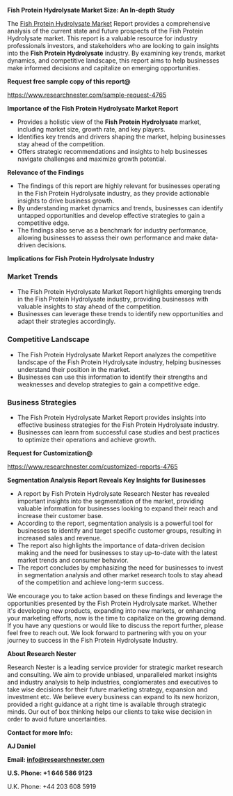 ﻿<a name="_hlk168570615"></a><a name="_hlk168498031"></a>**Fish Protein Hydrolysate Market Size: An In-depth Study**

The [Fish Protein Hydrolysate Market](https://www.researchnester.com/reports/fish-protein-hydrolysate-market/4765) Report provides a comprehensive analysis of the current state and future prospects of the Fish Protein Hydrolysate market. This report is a valuable resource for industry professionals investors, and stakeholders who are looking to gain insights into the **Fish Protein Hydrolysate** industry. By examining key trends, market dynamics, and competitive landscape, this report aims to help businesses make informed decisions and capitalize on emerging opportunities.

**Request free sample copy of this report@**

<https://www.researchnester.com/sample-request-4765> 

**Importance of the Fish Protein Hydrolysate Market Report**

- Provides a holistic view of the **Fish Protein Hydrolysate** market, including market size, growth rate, and key players.
- Identifies key trends and drivers shaping the market, helping businesses stay ahead of the competition.
- Offers strategic recommendations and insights to help businesses navigate challenges and maximize growth potential.

**Relevance of the Findings**

- The findings of this report are highly relevant for businesses operating in the Fish Protein Hydrolysate industry, as they provide actionable insights to drive business growth.
- By understanding market dynamics and trends, businesses can identify untapped opportunities and develop effective strategies to gain a competitive edge.
- The findings also serve as a benchmark for industry performance, allowing businesses to assess their own performance and make data-driven decisions.

**Implications for Fish Protein Hydrolysate Industry**
### **Market Trends**
- The Fish Protein Hydrolysate Market Report highlights emerging trends in the Fish Protein Hydrolysate industry, providing businesses with valuable insights to stay ahead of the competition.
- Businesses can leverage these trends to identify new opportunities and adapt their strategies accordingly.
### **Competitive Landscape**
- The Fish Protein Hydrolysate Market Report analyzes the competitive landscape of the Fish Protein Hydrolysate industry, helping businesses understand their position in the market.
- Businesses can use this information to identify their strengths and weaknesses and develop strategies to gain a competitive edge.
### **Business Strategies**
- The Fish Protein Hydrolysate Market Report provides insights into effective business strategies for the Fish Protein Hydrolysate industry.
- Businesses can learn from successful case studies and best practices to optimize their operations and achieve growth.

**Request for Customization@**

<https://www.researchnester.com/customized-reports-4765> 

**Segmentation Analysis Report Reveals Key Insights for Businesses**

- A report by Fish Protein Hydrolysate Research Nester has revealed important insights into the segmentation of the market, providing valuable information for businesses looking to expand their reach and increase their customer base.
- According to the report, segmentation analysis is a powerful tool for businesses to identify and target specific customer groups, resulting in increased sales and revenue.
- The report also highlights the importance of data-driven decision making and the need for businesses to stay up-to-date with the latest market trends and consumer behavior.
- The report concludes by emphasizing the need for businesses to invest in segmentation analysis and other market research tools to stay ahead of the competition and achieve long-term success.

We encourage you to take action based on these findings and leverage the opportunities presented by the Fish Protein Hydrolysate market. Whether it's developing new products, expanding into new markets, or enhancing your marketing efforts, now is the time to capitalize on the growing demand. If you have any questions or would like to discuss the report further, please feel free to reach out. We look forward to partnering with you on your journey to success in the Fish Protein Hydrolysate Industry.

**About Research Nester**

Research Nester is a leading service provider for strategic market research and consulting. We aim to provide unbiased, unparalleled market insights and industry analysis to help industries, conglomerates and executives to take wise decisions for their future marketing strategy, expansion and investment etc. We believe every business can expand to its new horizon, provided a right guidance at a right time is available through strategic minds. Our out of box thinking helps our clients to take wise decision in order to avoid future uncertainties.

**Contact for more Info:**

**AJ Daniel**

**Email: info@researchnester.com**

**U.S. Phone: +1 646 586 9123**

U.K. Phone: +44 203 608 5919



